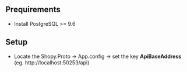 ## Prequirements

* Install PostgreSQL >= 9.6

## Setup

* Locate the Shopy.Proto -> App.config -> set the key **ApiBaseAddress** (eg. http://localhost:50253/api)
